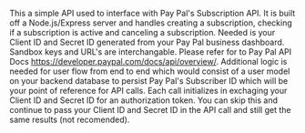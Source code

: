 This a simple API used to interface with Pay Pal's Subscription API. It is built off a Node.js/Express server and handles creating a subscription, checking if a subscription is active and canceling a subscription. Needed is your Client ID and Secret ID generated from your Pay Pal business dashboard. Sandbox keys and URL's are interchangable. Please refer for to Pay Pal API Docs https://developer.paypal.com/docs/api/overview/. Additional logic is needed for user flow from end to end which would consist of a user model 
on your backend database to persist Pay Pal's Subscriber ID  which will be your point of reference for API calls.  Each call initializes in exchaging your Client ID and Secret ID for an authorization token.  You can skip this and continue to pass your Client ID and Secret ID in the API call and still get the same results (not recomended).  
